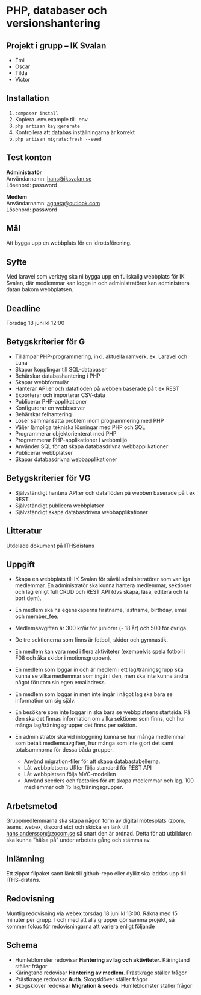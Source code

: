 
# PHP, databaser och versionshantering
  
## Projekt i grupp – IK Svalan
  * Emil
  * Oscar
  * Tilda
  * Victor

## Installation
  1. `composer install`
  2. Kopiera .env.example till .env
  3. `php artisan key:generate`
  4. Kontrollera att databas inställningarna är korrekt
  5. `php artisan migrate:fresh --seed`

## Test konton
  __Administratör__  
  Användarnamn: hans@iksvalan.se  
  Lösenord: password  
    
  __Medlem__  
  Användarnamn: agneta@outlook.com  
  Lösenord: password

## Mål 
  Att bygga upp en webbplats för en idrottsförening.

## Syfte 
  Med laravel som verktyg ska ni bygga upp en fullskalig webbplats för IK Svalan, där medlemmar kan logga in och administratörer kan administrera datan bakom webbplatsen.

## Deadline 
  Torsdag 18 juni kl 12:00

## Betygskriterier för G
  * Tillämpar PHP-programmering, inkl. aktuella ramverk, ex.  Laravel och Luna
  * Skapar kopplingar till SQL-databaser
  * Behärskar databashantering i PHP
  * Skapar webbformulär
  * Hanterar API:er och dataflöden på webben baserade på t ex   REST
  * Exporterar och importerar CSV-data
  * Publicerar PHP-applikationer
  * Konfigurerar en webbserver
  * Behärskar felhantering
  * Löser sammansatta problem inom programmering med PHP
  * Väljer lämpliga tekniska lösningar med PHP och SQL
  * Programmerar objektorienterat med PHP
  * Programmerar PHP-applikationer i webbmiljö
  * Använder SQL för att skapa databasdrivna webbapplikationer
  * Publicerar webbplatser
  * Skapar databasdrivna webbapplikationer

## Betygskriterier för VG
  * Självständigt hantera API:er och dataflöden på webben   baserade på t ex REST
  * Självständigt publicera webbplatser
  * Självständigt skapa databasdrivna webbapplikationer

## Litteratur
  Utdelade dokument på ITHSdistans

## Uppgift
  * Skapa en webbplats till IK Svalan för såväl administratörer som vanliga medlemmar. En administratör  ska kunna hantera medlemmar, sektioner och lag enligt full CRUD och REST API (dvs skapa, läsa, editera och ta bort dem).
  * En medlem ska ha egenskaperna firstname, lastname, birthday, email och member_fee.
  * Medlemsavgiften är 300 kr/år för juniorer (- 18 år) och 500 för övriga.
  * De tre sektionerna som finns är fotboll, skidor och gymnastik.
  * En medlem kan vara med i flera aktiviteter (exempelvis spela fotboll i F08 och åka skidor i motionsgruppen).
  * En medlem som loggar in och är medlem i ett lag/träningsgrupp ska kunna se vilka medlemmar som ingår i den, men ska inte kunna ändra något förutom sin egen emailadress.
  
  * En medlem som loggar in men inte ingår i något lag ska bara se information om sig själv.
  * En besökare som inte loggar in ska bara se webbplatsens startsida. På den ska det finnas information om vilka sektioner som finns, och hur många lag/träningsgrupper det finns per sektion.

  * En administratör ska vid inloggning kunna se hur många medlemmar som betalt medlemsavgiften, hur många som inte gjort det samt totalsummorna för dessa båda grupper.
    * Använd migration-filer för att skapa databastabellerna.
    * Låt webbplatsens URIer följa standard för REST API
    * Låt webbplatsen följa MVC-modellen
    * Använd seeders och factories för att skapa medlemmar och lag. 100 medlemmar och 15 lag/träningsgrupper.
  
## Arbetsmetod
  Gruppmedlemmarna ska skapa någon form av digital mötesplats (zoom, teams, webex, discord etc) och skicka en länk till hans.andersson@zocom.se så snart den är ordnad. Detta för att utbildaren ska kunna ”hälsa på” under arbetets gång och stämma av.
 
## Inlämning
  Ett zippat filpaket samt länk till github-repo eller dylikt ska laddas upp till ITHS-distans.
  
## Redovisning
  Muntlig redovisning via webex torsdag 18 juni kl 13:00. Räkna med 15 minuter per grupp. I och med  att alla grupper gör samma projekt, så kommer fokus för redovisningarna att variera enligt följande
 
## Schema

  - Humleblomster redovisar **Hantering av lag och aktiviteter**. Käringtand ställer frågor
  - Käringtand redovisar **Hantering av medlem**. Prästkrage ställer frågor
  - Prästkrage redovisar **Auth**. Skogsklöver ställer frågor
  - Skogsklöver redovisar **Migration & seeds**. Humleblomster ställer frågor
